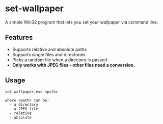 set-wallpaper
=============

A simple Win32 program that lets you set your wallpaper via command line.

Features 
--------

* Supports relative and absolute paths
* Supports single files and directories
* Picks a random file when a directory is passed
* **Only works with JPEG files - other files need a conversion.**

Usage
-----

    set-wallpaper.exe <path>
    
    where <path> can be: 
      - a directory
      - a JPEG file
      - relative
      - absolute
